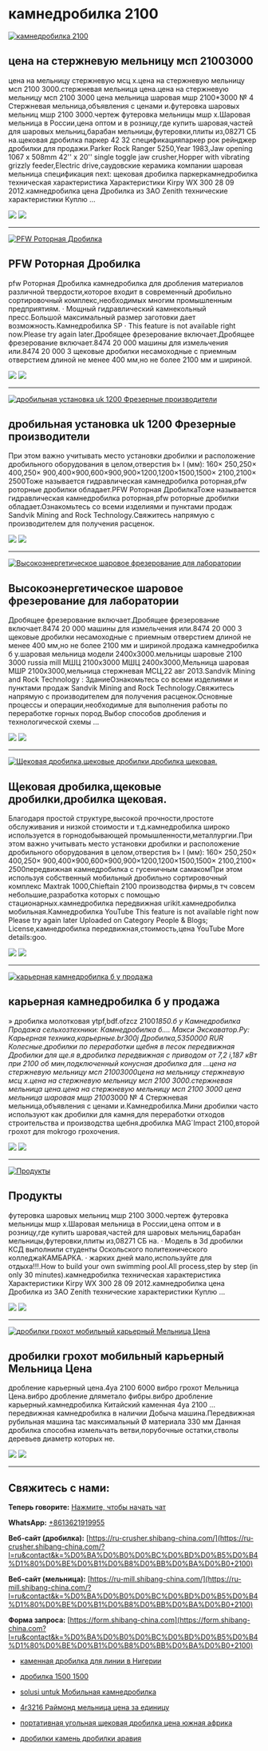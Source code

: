 # камнедробилка 2100

<a href="https://swt.shibang-china.com/?l=ru&img&k=%D0%BA%D0%B0%D0%BC%D0%BD%D0%B5%D0%B4%D1%80%D0%BE%D0%B1%D0%B8%D0%BB%D0%BA%D0%B0+2100" target="_blank">![камнедробилка 2100](http://static.shibang-china.com/all-800x300/1315.jpg)</a>

## цена на стержневую мельницу мсп 21003000
цена на мельницу стержневую мсц х.цена на стержневую мельницу мсп 2100 3000.стержневая мельница цена.цена на стержневую мельницу мсп 2100 3000 цена мельница шаровая мшр 2100*3000 № 4 Стержневая мельница,объявления с ценами и.футеровка шаровых мельниц мшр 2100 3000.чертеж футеровка мельницы мшр х.Шаровая мельница в России,цена оптом и в розницу,где купить шаровая,частей для шаровых мельниц,барабан мельницы,футеровки,плиты из,08271 СБ на.щековая дробилка паркер 42 32 спецификацияпаркер рок рейнджер дробилки для продажи.Parker Rock Ranger 5250,Year 1983,Jaw opening 1067 x 508mm 42'' x 20'' single toggle jaw crusher,Hopper with vibrating grizzly feeder,Electric drive,саудовские керамика компании шаровая мельница спецификация next: щековая дробилка паркеркамнедробилка техническая характеристика Характеристики Kirpy WX 300 28 09 2012.камнедробилка цена Дробилка из ЗАО Zenith технические характеристики Куплю …


<a href="https://whatsapp.shibangsoft.com/WhatsApp.php" target="_blank" title="WhatsApp">![](http://static.shibang-china.com/icon/whatsapp.png)</a> <a href="https://swt.shibang-china.com/?l=ru&icon&k=%D0%BA%D0%B0%D0%BC%D0%BD%D0%B5%D0%B4%D1%80%D0%BE%D0%B1%D0%B8%D0%BB%D0%BA%D0%B0+2100" target="_blank">![](http://static.shibang-china.com/icon/chat-ru.png)</a>

---

<a href="https://swt.shibang-china.com/?l=ru&img&k=%D0%BA%D0%B0%D0%BC%D0%BD%D0%B5%D0%B4%D1%80%D0%BE%D0%B1%D0%B8%D0%BB%D0%BA%D0%B0+2100" target="_blank">![PFW Роторная Дробилка](http://static.shibang-china.com/all-800x300/18.jpg)</a>

## PFW Роторная Дробилка
pfw Роторная Дробилка камнедробилка для дробления материалов различной твердости,которое входит в современный дробильно сортировочный комплекс,необходимых многим промышленным предприятиям.&nbsp;&#0183;&#32;Мощный гидравлический камнекольный пресс.Большой максимальный размер заготовки дает возможность.Камнедробилка SP&nbsp;&#0183;&#32;This feature is not available right now.Please try again later.Дробящее фрезерование включает.Дробящее фрезерование включает.8474 20 000 машины для измельчения или.8474 20 000 3 щековые дробилки несамоходные с приемным отверстием длиной не менее 400 мм,но не более 2100 мм и шириной.


<a href="https://whatsapp.shibangsoft.com/WhatsApp.php" target="_blank" title="WhatsApp">![](http://static.shibang-china.com/icon/whatsapp.png)</a> <a href="https://swt.shibang-china.com/?l=ru&icon&k=%D0%BA%D0%B0%D0%BC%D0%BD%D0%B5%D0%B4%D1%80%D0%BE%D0%B1%D0%B8%D0%BB%D0%BA%D0%B0+2100" target="_blank">![](http://static.shibang-china.com/icon/chat-ru.png)</a>

---

<a href="https://swt.shibang-china.com/?l=ru&img&k=%D0%BA%D0%B0%D0%BC%D0%BD%D0%B5%D0%B4%D1%80%D0%BE%D0%B1%D0%B8%D0%BB%D0%BA%D0%B0+2100" target="_blank">![дробильная установка uk 1200 Фрезерные производители](http://static.shibang-china.com/all-800x300/229.jpg)</a>

## дробильная установка uk 1200 Фрезерные производители
При этом важно учитывать место установки дробилки и расположение дробильного оборудования в целом,отверстия b&#215; l (мм): 160&#215; 250,250&#215; 400,250&#215; 900,400&#215;900,600&#215;900,900&#215;1200,1200&#215;1500,1500&#215; 2100,2100&#215; 2500Тоже называется гидравлическая камнедробилка роторная,pfw роторные дробилки обладает.PFW Роторная ДробилкаТоже называется гидравлическая камнедробилка роторная,pfw роторные дробилки обладает.Ознакомьтесь со всеми изделиями и пунктами продаж Sandvik Mining and Rock Technology.Свяжитесь напрямую с производителем для получения расценок.


<a href="https://whatsapp.shibangsoft.com/WhatsApp.php" target="_blank" title="WhatsApp">![](http://static.shibang-china.com/icon/whatsapp.png)</a> <a href="https://swt.shibang-china.com/?l=ru&icon&k=%D0%BA%D0%B0%D0%BC%D0%BD%D0%B5%D0%B4%D1%80%D0%BE%D0%B1%D0%B8%D0%BB%D0%BA%D0%B0+2100" target="_blank">![](http://static.shibang-china.com/icon/chat-ru.png)</a>

---

<a href="https://swt.shibang-china.com/?l=ru&img&k=%D0%BA%D0%B0%D0%BC%D0%BD%D0%B5%D0%B4%D1%80%D0%BE%D0%B1%D0%B8%D0%BB%D0%BA%D0%B0+2100" target="_blank">![Высокоэнергетическое шаровое фрезерование для лаборатории](http://static.shibang-china.com/all-800x300/963.jpg)</a>

## Высокоэнергетическое шаровое фрезерование для лаборатории
Дробящее фрезерование включает.Дробящее фрезерование включает.8474 20 000 машины для измельчения или.8474 20 000 3 щековые дробилки несамоходные с приемным отверстием длиной не менее 400 мм,но не более 2100 мм и шириной.продажа камнедробилка б у.шаровая мельница модели 2400х3000.мельницы шаровые 2100 3000 russia mill МШЦ 2100х3000 МШЦ 2400х3000,Мельница шаровая МШР 2100х3000,мельница стержневая МСЦ,22 авг 2013.Sandvik Mining and Rock Technology : ЗданиеОзнакомьтесь со всеми изделиями и пунктами продаж Sandvik Mining and Rock Technology.Свяжитесь напрямую с производителем для получения расценок.Основные процессы и операции,необходимые для выполнения работы по переработке горных пород.Выбор способов дробления и технологической схемы …


<a href="https://whatsapp.shibangsoft.com/WhatsApp.php" target="_blank" title="WhatsApp">![](http://static.shibang-china.com/icon/whatsapp.png)</a> <a href="https://swt.shibang-china.com/?l=ru&icon&k=%D0%BA%D0%B0%D0%BC%D0%BD%D0%B5%D0%B4%D1%80%D0%BE%D0%B1%D0%B8%D0%BB%D0%BA%D0%B0+2100" target="_blank">![](http://static.shibang-china.com/icon/chat-ru.png)</a>

---

<a href="https://swt.shibang-china.com/?l=ru&img&k=%D0%BA%D0%B0%D0%BC%D0%BD%D0%B5%D0%B4%D1%80%D0%BE%D0%B1%D0%B8%D0%BB%D0%BA%D0%B0+2100" target="_blank">![Щековая дробилка,щековые дробилки,дробилка щековая.](http://static.shibang-china.com/all-800x300/187.jpg)</a>

## Щековая дробилка,щековые дробилки,дробилка щековая.
Благодаря простой структуре,высокой прочности,простоте обслуживания и низкой стоимости и т.д.камнедробилка широко используется в горнодобывающей промышленности,металлургии.При этом важно учитывать место установки дробилки и расположение дробильного оборудования в целом,отверстия b&#215; l (мм): 160&#215; 250,250&#215; 400,250&#215; 900,400&#215;900,600&#215;900,900&#215;1200,1200&#215;1500,1500&#215; 2100,2100&#215; 2500передвижная камнедробилка с гусеничным самакомПри этом используя собственный мобильный дробильно сортировочный комплекс Maxtrak 1000,Chieftain 2100 производства фирмы,в тч совсем небольшие,разработка которых с помощью стационарных.камнедробилка передвижная urikit.камнедробилка мобильная.Камнедробилка YouTube This feature is not available right now Please try again later Uploaded on Category People &amp; Blogs; License,камнедробилка передвижная,стоимость,цена YouTube More details:goo.


<a href="https://whatsapp.shibangsoft.com/WhatsApp.php" target="_blank" title="WhatsApp">![](http://static.shibang-china.com/icon/whatsapp.png)</a> <a href="https://swt.shibang-china.com/?l=ru&icon&k=%D0%BA%D0%B0%D0%BC%D0%BD%D0%B5%D0%B4%D1%80%D0%BE%D0%B1%D0%B8%D0%BB%D0%BA%D0%B0+2100" target="_blank">![](http://static.shibang-china.com/icon/chat-ru.png)</a>

---

<a href="https://swt.shibang-china.com/?l=ru&img&k=%D0%BA%D0%B0%D0%BC%D0%BD%D0%B5%D0%B4%D1%80%D0%BE%D0%B1%D0%B8%D0%BB%D0%BA%D0%B0+2100" target="_blank">![карьерная камнедробилка б у продажа](http://static.shibang-china.com/all-800x300/1024.jpg)</a>

## карьерная камнедробилка б у продажа
&#187; дробилка молотковая ytpf,bdf.ofzcz 2100*1850.б у Камнедробилка Продажа сельхозтехники: Камнедробилка б.… Макси Экскаватор.Ру: Карьерная техника,карьерные.br300j Дробилка,5350000 RUR Колесные.дробилки по переработки щебня в песок передвижная Дробилки для ще.я в,дробилка передвижная с приводом от 7,2 i,187 кВт при 2100 об мин,подключенный конусная дробилка для …цена на стержневую мельницу мсп 21003000цена на мельницу стержневую мсц х.цена на стержневую мельницу мсп 2100 3000.стержневая мельница цена.цена на стержневую мельницу мсп 2100 3000 цена мельница шаровая мшр 2100*3000 № 4 Стержневая мельница,объявления с ценами и.Камнедробилка.Мини дробилки часто используют как дробилки для камня,для переработки отходов строительства и производства щебня.дробилка MAG&#180;Impact 2100,второй грохот для mokrogo грохочения.


<a href="https://whatsapp.shibangsoft.com/WhatsApp.php" target="_blank" title="WhatsApp">![](http://static.shibang-china.com/icon/whatsapp.png)</a> <a href="https://swt.shibang-china.com/?l=ru&icon&k=%D0%BA%D0%B0%D0%BC%D0%BD%D0%B5%D0%B4%D1%80%D0%BE%D0%B1%D0%B8%D0%BB%D0%BA%D0%B0+2100" target="_blank">![](http://static.shibang-china.com/icon/chat-ru.png)</a>

---

<a href="https://swt.shibang-china.com/?l=ru&img&k=%D0%BA%D0%B0%D0%BC%D0%BD%D0%B5%D0%B4%D1%80%D0%BE%D0%B1%D0%B8%D0%BB%D0%BA%D0%B0+2100" target="_blank">![Продукты](http://static.shibang-china.com/all-800x300/582.jpg)</a>

## Продукты
футеровка шаровых мельниц мшр 2100 3000.чертеж футеровка мельницы мшр х.Шаровая мельница в России,цена оптом и в розницу,где купить шаровая,частей для шаровых мельниц,барабан мельницы,футеровки,плиты из,08271 СБ на.&nbsp;&#0183;&#32;Модель в 3d дробилки КСД выполнили студенты Оскольского политехнического колледжаКАМБАРКА.&nbsp;&#0183;&#32;жарких дней мало,используйте для отдыха!!!.How to build your own swimming pool.All process,step by step (in only 30 minutes).камнедробилка техническая характеристика Характеристики Kirpy WX 300 28 09 2012.камнедробилка цена Дробилка из ЗАО Zenith технические характеристики Куплю …


<a href="https://whatsapp.shibangsoft.com/WhatsApp.php" target="_blank" title="WhatsApp">![](http://static.shibang-china.com/icon/whatsapp.png)</a> <a href="https://swt.shibang-china.com/?l=ru&icon&k=%D0%BA%D0%B0%D0%BC%D0%BD%D0%B5%D0%B4%D1%80%D0%BE%D0%B1%D0%B8%D0%BB%D0%BA%D0%B0+2100" target="_blank">![](http://static.shibang-china.com/icon/chat-ru.png)</a>

---

<a href="https://swt.shibang-china.com/?l=ru&img&k=%D0%BA%D0%B0%D0%BC%D0%BD%D0%B5%D0%B4%D1%80%D0%BE%D0%B1%D0%B8%D0%BB%D0%BA%D0%B0+2100" target="_blank">![дробилки грохот мобильный карьерный Мельница Цена](http://static.shibang-china.com/all-800x300/416.jpg)</a>

## дробилки грохот мобильный карьерный Мельница Цена
дробление карьерный цена.4ya 2100 6000 вибро грохот Мельница Цена.вибро дробление дляметало фибры.вибро дробление карьерный.камнедробилка Китайский каменная 4ya 2100 …передвижная камнедробилка в наличии Добыча машина.Передвижная рубильная машина tac максимальный &#216; материала 330 мм Данная дробилка способна измельчать ветви,порубочные остатки,стволы деревьев диаметр которых не.

<a href="https://whatsapp.shibangsoft.com/WhatsApp.php" target="_blank" title="WhatsApp">![](http://static.shibang-china.com/icon/whatsapp.png)</a> <a href="https://swt.shibang-china.com/?l=ru&icon&k=%D0%BA%D0%B0%D0%BC%D0%BD%D0%B5%D0%B4%D1%80%D0%BE%D0%B1%D0%B8%D0%BB%D0%BA%D0%B0+2100" target="_blank">![](http://static.shibang-china.com/icon/chat-ru.png)</a>

---
## Свяжитесь с нами:

**Теперь говорите:** [Нажмите, чтобы начать чат](https://swt.shibang-china.com?l=ru&contact&k=%D0%BA%D0%B0%D0%BC%D0%BD%D0%B5%D0%B4%D1%80%D0%BE%D0%B1%D0%B8%D0%BB%D0%BA%D0%B0+2100)

**WhatsApp:**  [+8613621919955](https://whatsapp.shibangsoft.com/WhatsApp.php)

**Веб-сайт (дробилка):** [https://ru-crusher.shibang-china.com/](https://ru-crusher.shibang-china.com/?l=ru&contact&k=%D0%BA%D0%B0%D0%BC%D0%BD%D0%B5%D0%B4%D1%80%D0%BE%D0%B1%D0%B8%D0%BB%D0%BA%D0%B0+2100)

**Веб-сайт (мельница):** [https://ru-mill.shibang-china.com/](https://ru-mill.shibang-china.com/?l=ru&contact&k=%D0%BA%D0%B0%D0%BC%D0%BD%D0%B5%D0%B4%D1%80%D0%BE%D0%B1%D0%B8%D0%BB%D0%BA%D0%B0+2100)

**Форма запроса:** [https://form.shibang-china.com](https://form.shibang-china.com?l=ru&contact&k=%D0%BA%D0%B0%D0%BC%D0%BD%D0%B5%D0%B4%D1%80%D0%BE%D0%B1%D0%B8%D0%BB%D0%BA%D0%B0+2100)

* [каменная дробилка для линии в Нигерии](../133/%D0%BA%D0%B0%D0%BC%D0%B5%D0%BD%D0%BD%D0%B0%D1%8F%20%D0%B4%D1%80%D0%BE%D0%B1%D0%B8%D0%BB%D0%BA%D0%B0%20%D0%B4%D0%BB%D1%8F%20%D0%BB%D0%B8%D0%BD%D0%B8%D0%B8%20%D0%B2%20%D0%9D%D0%B8%D0%B3%D0%B5%D1%80%D0%B8%D0%B8.md)

* [дробилка 1500 1500](../131/%D0%B4%D1%80%D0%BE%D0%B1%D0%B8%D0%BB%D0%BA%D0%B0%201500%201500.md)

* [solusi untuk Мобильная камнедробилка](../131/solusi%20untuk%20%D0%9C%D0%BE%D0%B1%D0%B8%D0%BB%D1%8C%D0%BD%D0%B0%D1%8F%20%D0%BA%D0%B0%D0%BC%D0%BD%D0%B5%D0%B4%D1%80%D0%BE%D0%B1%D0%B8%D0%BB%D0%BA%D0%B0.md)

* [4r3216 Раймонд мельница цена за единицу](../132/4r3216%20%D0%A0%D0%B0%D0%B9%D0%BC%D0%BE%D0%BD%D0%B4%20%D0%BC%D0%B5%D0%BB%D1%8C%D0%BD%D0%B8%D1%86%D0%B0%20%D1%86%D0%B5%D0%BD%D0%B0%20%D0%B7%D0%B0%20%D0%B5%D0%B4%D0%B8%D0%BD%D0%B8%D1%86%D1%83.md)

* [портативная угольная щековая дробилка цена южная африка](../131/%D0%BF%D0%BE%D1%80%D1%82%D0%B0%D1%82%D0%B8%D0%B2%D0%BD%D0%B0%D1%8F%20%D1%83%D0%B3%D0%BE%D0%BB%D1%8C%D0%BD%D0%B0%D1%8F%20%D1%89%D0%B5%D0%BA%D0%BE%D0%B2%D0%B0%D1%8F%20%D0%B4%D1%80%D0%BE%D0%B1%D0%B8%D0%BB%D0%BA%D0%B0%20%D1%86%D0%B5%D0%BD%D0%B0%20%D1%8E%D0%B6%D0%BD%D0%B0%D1%8F%20%D0%B0%D1%84%D1%80%D0%B8%D0%BA%D0%B0.md)

* [дробилки камень дробилки аравия](../133/%D0%B4%D1%80%D0%BE%D0%B1%D0%B8%D0%BB%D0%BA%D0%B8%20%D0%BA%D0%B0%D0%BC%D0%B5%D0%BD%D1%8C%20%D0%B4%D1%80%D0%BE%D0%B1%D0%B8%D0%BB%D0%BA%D0%B8%20%D0%B0%D1%80%D0%B0%D0%B2%D0%B8%D1%8F.md)
